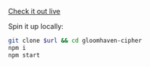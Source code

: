 [Check it out live](https://gloomhaven-cipher.now.sh)

Spin it up locally:

```sh
git clone $url && cd gloomhaven-cipher
npm i
npm start
```